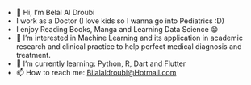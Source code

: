 - 👋 Hi, I’m Belal Al Droubi
- I work as a Doctor (I love kids so I wanna go into Pediatrics :D)
- I enjoy Reading Books, Manga and Learning Data Science 😁
- 👀 I’m interested in Machine Learning and its application in academic research and clinical practice to help perfect medical diagnosis and treatment.
- 🌱 I’m currently learning: Python, R, Dart and Flutter
- 📫 How to reach me: Bilalaldroubi@Hotmail.com
